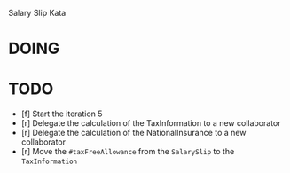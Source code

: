 Salary Slip Kata

# DOING

# TODO

- [f] Start the iteration 5
- [r] Delegate the calculation of the TaxInformation to a new collaborator
- [r] Delegate the calculation of the NationalInsurance to a new collaborator
- [r] Move the `#taxFreeAllowance` from the `SalarySlip` to the `TaxInformation`
